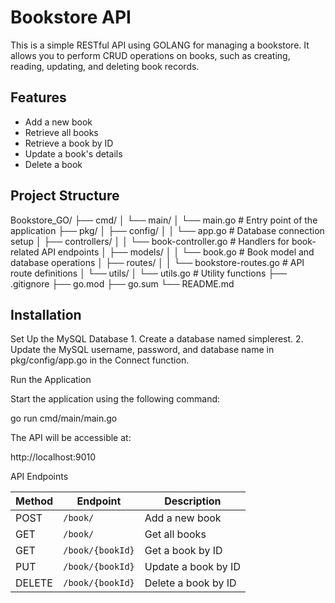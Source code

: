 
# Bookstore API

This is a simple RESTful API using GOLANG for managing a bookstore. It allows you to perform CRUD operations on books, such as creating, reading, updating, and deleting book records.

## Features

- Add a new book
- Retrieve all books
- Retrieve a book by ID
- Update a book's details
- Delete a book

## Project Structure
Bookstore_GO/
├── cmd/
│   └── main/
│       └── main.go              # Entry point of the application
├── pkg/
│   ├── config/
│   │   └── app.go               # Database connection setup
│   ├── controllers/
│   │   └── book-controller.go   # Handlers for book-related API endpoints
│   ├── models/
│   │   └── book.go              # Book model and database operations
│   ├── routes/
│   │   └── bookstore-routes.go  # API route definitions
│   └── utils/
│       └── utils.go             # Utility functions
├── .gitignore
├── go.mod
├── go.sum
└── README.md


## Installation

Set Up the MySQL Database
	1.	Create a database named simplerest.
	2.	Update the MySQL username, password, and database name in pkg/config/app.go in the Connect function.

Run the Application

Start the application using the following command:

go run cmd/main/main.go

The API will be accessible at:

http://localhost:9010

API Endpoints

| Method | Endpoint               | Description                      |
|--------|------------------------|----------------------------------|
| POST   | `/book/`                | Add a new book                   |
| GET    | `/book/`                | Get all books                    |
| GET    | `/book/{bookId}`        | Get a book by ID                 |
| PUT    | `/book/{bookId}`        | Update a book by ID              |
| DELETE | `/book/{bookId}`        | Delete a book by ID              |


